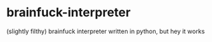 # brainfuck-interpreter
(slightly filthy) brainfuck interpreter written in python, but hey it works
